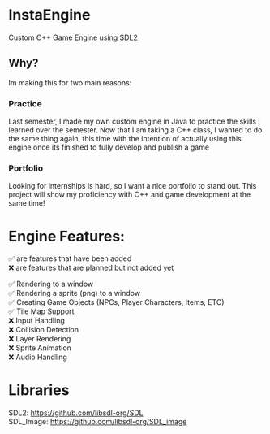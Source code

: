 # InstaEngine
Custom C++ Game Engine using SDL2

## Why?
Im making this for two main reasons:

### Practice
Last semester, I made my own custom engine in Java to practice the skills I learned over the semester. Now that I am taking a C++ class, I wanted to do the same thing again,
this time with the intention of actually using this engine once its finished to fully develop and publish a game

### Portfolio
Looking for internships is hard, so I want a nice portfolio to stand out. This project will show my proficiency with C++ and game development at the same time!
# Engine Features:
✅ are features that have been added\
❌ are features that are planned but not added yet

:white_check_mark: Rendering to a window\
:white_check_mark: Rendering a sprite (png) to a window\
:white_check_mark: Creating Game Objects (NPCs, Player Characters, Items, ETC)\
:white_check_mark: Tile Map Support\
❌ Input Handling\
❌ Collision Detection\
❌ Layer Rendering\
❌ Sprite Animation\
❌ Audio Handling

# Libraries
SDL2: https://github.com/libsdl-org/SDL \
SDL_Image: https://github.com/libsdl-org/SDL_image
